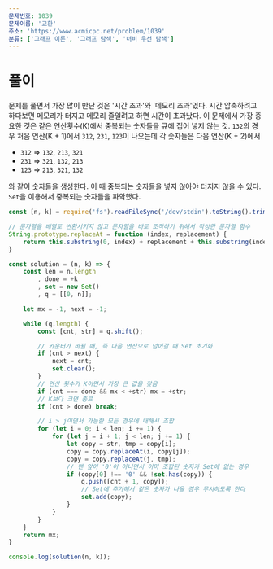 ```yaml
---
문제번호: 1039
문제이름: '교환'
주소: 'https://www.acmicpc.net/problem/1039'
분류: ['그래프 이론', '그래프 탐색', '너비 우선 탐색']
---
```


# 풀이

문제를 풀면서 가장 많이 만난 것은 '시간 초과'와 '메모리 초과'였다. 시간 압축하려고 하다보면 메모리가 터지고 메모리 줄일려고 하면 시간이 초과났다. 이 문제에서 가장 중요한 것은 같은 연산횟수(K)에서 중복되는 숫자들을 큐에 집어 넣지 않는 것. `132`의 경우 처음 연산(K + 1)에서 `312`, `231`, `123`이 나오는데 각 숫자들은 다음 연산(K + 2)에서

- `312` => `132`, `213`, `321`
- `231` => `321`, `132`, `213`
- `123` => `213`, `321`, `132`

와 같이 숫자들을 생성한다. 이 때 중복되는 숫자들을 넣지 않아야 터지지 않을 수 있다. `Set`을 이용해서 중복되는 숫자들을 파악했다.

```js
const [n, k] = require('fs').readFileSync('/dev/stdin').toString().trim().split(' ');

// 문자열을 배열로 변환시키지 않고 문자열을 바로 조작하기 위해서 작성한 문자열 함수
String.prototype.replaceAt = function (index, replacement) {
    return this.substring(0, index) + replacement + this.substring(index + replacement.length);
}

const solution = (n, k) => {
    const len = n.length
        , done = +k
        , set = new Set()
        , q = [[0, n]];

    let mx = -1, next = -1;

    while (q.length) {
        const [cnt, str] = q.shift();

        // 카운터가 바뀔 때, 즉 다음 연산으로 넘어갈 때 Set 초기화
        if (cnt > next) {
            next = cnt;
            set.clear();
        }
        // 연산 횟수가 K이면서 가장 큰 값을 찾음
        if (cnt === done && mx < +str) mx = +str;
        // K보다 크면 종료
        if (cnt > done) break;

        // i > j이면서 가능한 모든 경우에 대해서 조합
        for (let i = 0; i < len; i += 1) {
            for (let j = i + 1; j < len; j += 1) {
                let copy = str, tmp = copy[i];
                copy = copy.replaceAt(i, copy[j]);
                copy = copy.replaceAt(j, tmp);
                // 맨 앞이 '0'이 아니면서 이미 조합된 숫자가 Set에 없는 경우
                if (copy[0] !== '0' && !set.has(copy)) {
                    q.push([cnt + 1, copy]);
                    // Set에 추가해서 같은 숫자가 나올 경우 무시하도록 한다
                    set.add(copy);
                }
            }
        }
    }
    return mx;
}

console.log(solution(n, k));
```